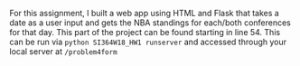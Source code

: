 For this assignment, I built a web app using HTML and Flask that takes a date as a user input and gets the NBA standings for each/both conferences for that day. This part of the project can be found starting in line 54. This can be run via `python SI364W18_HW1 runserver` and accessed through your local server at `/problem4form`
